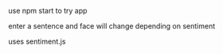 use npm start to try app

enter a sentence and face will change depending on sentiment

uses sentiment.js
